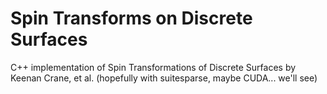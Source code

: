 # Spin Transforms on Discrete Surfaces
C++ implementation of Spin Transformations of Discrete Surfaces by Keenan Crane, et al. 
(hopefully with suitesparse, maybe CUDA... we'll see)
